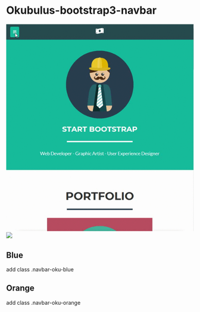 # Okubulus-bootstrap3-navbar
<img src="./example/ex.gif">

<img src="https://www.telegraph.co.uk/content/dam/Travel/Destinations/Asia/Japan/pumpkin-sculpture-naoshima-japan.jpg?imwidth=1400">

## Blue

add class .navbar-oku-blue

## Orange 

add class .navbar-oku-orange